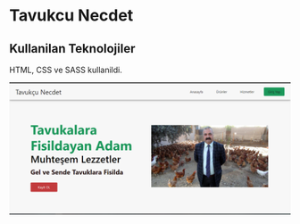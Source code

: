 <h1>Tavukcu Necdet</h1>

<h2>Kullanilan Teknolojiler</h2>

<p>HTML, CSS ve SASS kullanildi.</p>

<img src="gorunum.png" alt="">